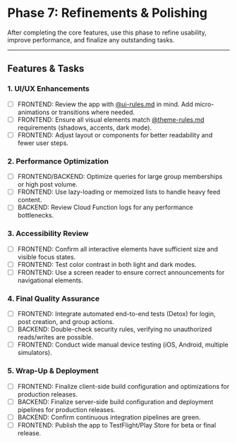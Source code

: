 # Phase 7: Refinements & Polishing

After completing the core features, use this phase to refine usability, improve performance, and finalize any outstanding tasks.

---

## Features & Tasks

### 1. UI/UX Enhancements
- [ ] FRONTEND: Review the app with [@ui-rules.md](../rules/ui-rules.md) in mind. Add micro-animations or transitions where needed.  
- [ ] FRONTEND: Ensure all visual elements match [@theme-rules.md](../rules/theme-rules.md) requirements (shadows, accents, dark mode).  
- [ ] FRONTEND: Adjust layout or components for better readability and fewer user steps.

### 2. Performance Optimization
- [ ] FRONTEND/BACKEND: Optimize queries for large group memberships or high post volume.  
- [ ] FRONTEND: Use lazy-loading or memoized lists to handle heavy feed content.  
- [ ] BACKEND: Review Cloud Function logs for any performance bottlenecks.

### 3. Accessibility Review
- [ ] FRONTEND: Confirm all interactive elements have sufficient size and visible focus states.  
- [ ] FRONTEND: Test color contrast in both light and dark modes.  
- [ ] FRONTEND: Use a screen reader to ensure correct announcements for navigational elements.

### 4. Final Quality Assurance
- [ ] FRONTEND: Integrate automated end-to-end tests (Detox) for login, post creation, and group actions.  
- [ ] BACKEND: Double-check security rules, verifying no unauthorized reads/writes are possible.  
- [ ] FRONTEND: Conduct wide manual device testing (iOS, Android, multiple simulators).

### 5. Wrap-Up & Deployment
- [ ] FRONTEND: Finalize client-side build configuration and optimizations for production releases.  
- [ ] BACKEND: Finalize server-side build configuration and deployment pipelines for production releases.  
- [ ] BACKEND: Confirm continuous integration pipelines are green.  
- [ ] FRONTEND: Publish the app to TestFlight/Play Store for beta or final release.